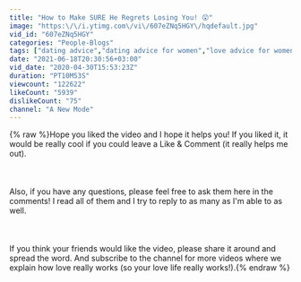 ```yaml
---
title: "How to Make SURE He Regrets Losing You! 😲"
image: "https:\/\/i.ytimg.com\/vi\/607eZNq5HGY\/hqdefault.jpg"
vid_id: "607eZNq5HGY"
categories: "People-Blogs"
tags: ["dating advice","dating advice for women","love advice for women"]
date: "2021-06-18T20:30:56+03:00"
vid_date: "2020-04-30T15:53:23Z"
duration: "PT10M53S"
viewcount: "122622"
likeCount: "5939"
dislikeCount: "75"
channel: "A New Mode"
---
```

{% raw %}Hope you liked the video and I hope it helps you! If you liked it, it would be really cool if you could leave a Like &amp; Comment (it really helps me out).<br /><br /><br /><br />Also, if you have any questions, please feel free to ask them here in the comments! I read all of them and I try to reply to as many as I'm able to as well.<br /><br /><br /><br />If you think your friends would like the video, please share it around and spread the word. And subscribe to the channel for more videos where we explain how love really works (so your love life really works!).{% endraw %}
